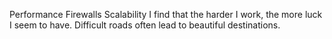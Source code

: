 Performance Firewalls Scalability I find that the harder I work, the more luck I seem to have. Difficult roads often lead to beautiful destinations.
